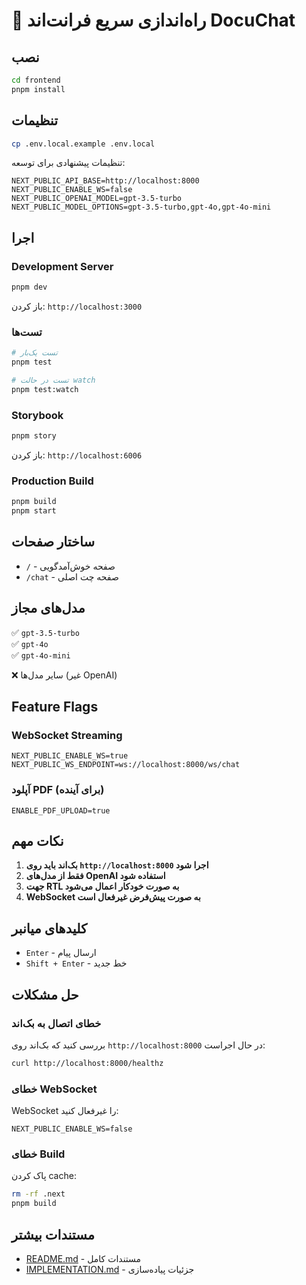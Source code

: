 # 🚀 راه‌اندازی سریع فرانت‌اند DocuChat

## نصب

```bash
cd frontend
pnpm install
```

## تنظیمات

```bash
cp .env.local.example .env.local
```

تنظیمات پیشنهادی برای توسعه:

```env
NEXT_PUBLIC_API_BASE=http://localhost:8000
NEXT_PUBLIC_ENABLE_WS=false
NEXT_PUBLIC_OPENAI_MODEL=gpt-3.5-turbo
NEXT_PUBLIC_MODEL_OPTIONS=gpt-3.5-turbo,gpt-4o,gpt-4o-mini
```

## اجرا

### Development Server

```bash
pnpm dev
```

باز کردن: `http://localhost:3000`

### تست‌ها

```bash
# تست یک‌بار
pnpm test

# تست در حالت watch
pnpm test:watch
```

### Storybook

```bash
pnpm story
```

باز کردن: `http://localhost:6006`

### Production Build

```bash
pnpm build
pnpm start
```

## ساختار صفحات

- `/` - صفحه خوش‌آمدگویی
- `/chat` - صفحه چت اصلی

## مدل‌های مجاز

✅ `gpt-3.5-turbo`  
✅ `gpt-4o`  
✅ `gpt-4o-mini`  

❌ سایر مدل‌ها (غیر OpenAI)

## Feature Flags

### WebSocket Streaming

```env
NEXT_PUBLIC_ENABLE_WS=true
NEXT_PUBLIC_WS_ENDPOINT=ws://localhost:8000/ws/chat
```

### آپلود PDF (برای آینده)

```env
ENABLE_PDF_UPLOAD=true
```

## نکات مهم

1. **بک‌اند باید روی `http://localhost:8000` اجرا شود**
2. **فقط از مدل‌های OpenAI استفاده شود**
3. **جهت RTL به صورت خودکار اعمال می‌شود**
4. **WebSocket به صورت پیش‌فرض غیرفعال است**

## کلیدهای میانبر

- `Enter` - ارسال پیام
- `Shift + Enter` - خط جدید

## حل مشکلات

### خطای اتصال به بک‌اند

بررسی کنید که بک‌اند روی `http://localhost:8000` در حال اجراست:

```bash
curl http://localhost:8000/healthz
```

### خطای WebSocket

WebSocket را غیرفعال کنید:

```env
NEXT_PUBLIC_ENABLE_WS=false
```

### خطای Build

پاک کردن cache:

```bash
rm -rf .next
pnpm build
```

## مستندات بیشتر

- [README.md](./README.md) - مستندات کامل
- [IMPLEMENTATION.md](./IMPLEMENTATION.md) - جزئیات پیاده‌سازی
